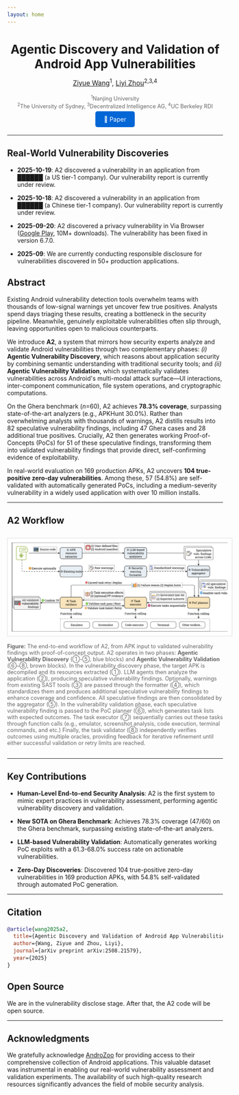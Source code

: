 ```yaml
---
layout: home
---
```


<div style="text-align: center; margin-bottom: 2em;">
  <h1 style="margin-bottom: 0.5em;">Agentic Discovery and Validation of Android App Vulnerabilities</h1>

  <p style="font-size: 1.1em; margin-bottom: 1em;">
    <a href="https://zyy0530.github.io/" target="_blank">Ziyue Wang</a><sup>1</sup>,
    <a href="https://lzhou1110.github.io/" target="_blank">Liyi Zhou</a><sup>2,3,4</sup>
  </p>

  <p style="font-size: 0.9em; color: #666; margin-bottom: 1em;">
    <sup>1</sup>Nanjing University<br>
    <sup>2</sup>The University of Sydney,
    <sup>3</sup>Decentralized Intelligence AG,
    <sup>4</sup>UC Berkeley RDI
  </p>

  <p style="margin-top: 1em;">
    <a href="https://arxiv.org/abs/2508.21579" target="_blank" style="padding: 10px 20px; background-color: #0366d6; color: white; text-decoration: none; border-radius: 5px; margin: 5px;">📄 Paper</a>
  </p>
</div>

---

## Real-World Vulnerability Discoveries

- **2025-10-19**: A2 discovered a vulnerability in an application from ██████ (a US tier-1 company). Our vulnerability report is currently under review.

- **2025-10-18**: A2 discovered a vulnerability in an application from ██████ (a Chinese tier-1 company). Our vulnerability report is currently under review.

- **2025-09-20**: A2 discovered a privacy vulnerability in Via Browser ([Google Play](https://play.google.com/store/apps/details?id=mark.via.gp), 10M+ downloads). The vulnerability has been fixed in version 6.7.0.

- **2025-09**: We are currently conducting responsible disclosure for vulnerabilities discovered in 50+ production applications.



## Abstract

Existing Android vulnerability detection tools overwhelm teams with thousands of low-signal warnings yet uncover few true positives. Analysts spend days triaging these results, creating a bottleneck in the security pipeline. Meanwhile, genuinely exploitable vulnerabilities often slip through, leaving opportunities open to malicious counterparts.

We introduce **A2**, a system that mirrors how security experts analyze and validate Android vulnerabilities through two complementary phases: *(i)* **Agentic Vulnerability Discovery**, which reasons about application security by combining semantic understanding with traditional security tools; and *(ii)* **Agentic Vulnerability Validation**, which systematically validates vulnerabilities across Android's multi-modal attack surface—UI interactions, inter-component communication, file system operations, and cryptographic computations.

On the Ghera benchmark (*n*=60), A2 achieves **78.3% coverage**, surpassing state-of-the-art analyzers (e.g., APKHunt 30.0%). Rather than overwhelming analysts with thousands of warnings, A2 distills results into 82 speculative vulnerability findings, including 47 Ghera cases and 28 additional true positives. Crucially, A2 then generates working Proof-of-Concepts (PoCs) for 51 of these speculative findings, transforming them into validated vulnerability findings that provide direct, self-confirming evidence of exploitability.

In real-world evaluation on 169 production APKs, A2 uncovers **104 true-positive zero-day vulnerabilities**. Among these, 57 (54.8%) are self-validated with automatically generated PoCs, including a medium-severity vulnerability in a widely used application with over 10 million installs.

---

## A2 Workflow

<div style="text-align: center; margin: 2em 0;">
  <img src="assets/images/workflow.png" alt="A2 System Workflow" style="max-width: 100%; height: auto; border: 1px solid #ddd; padding: 10px; background-color: white;">

  <p style="font-size: 0.9em; color: #666; margin-top: 1em; text-align: left;">
    <strong>Figure:</strong> The end-to-end workflow of A2, from APK input to validated vulnerability findings with proof-of-concept output. A2 operates in two phases: <strong>Agentic Vulnerability Discovery</strong> (①-⑤, blue blocks) and <strong>Agentic Vulnerability Validation</strong> (⑥–⑧, brown blocks). In the vulnerability discovery phase, the target APK is decompiled and its resources extracted (①). LLM agents then analyze the application (②), producing speculative vulnerability findings. Optionally, warnings from existing SAST tools (③) are passed through the formatter (④), which standardizes them and produces additional speculative vulnerability findings to enhance coverage and confidence. All speculative findings are then consolidated by the aggregator (⑤). In the vulnerability validation phase, each speculative vulnerability finding is passed to the PoC planner (⑥), which generates task lists with expected outcomes. The task executor (⑦) sequentially carries out these tasks through function calls (e.g., emulator, screenshot analysis, code execution, terminal commands, and etc.) Finally, the task validator (⑧) independently verifies outcomes using multiple oracles, providing feedback for iterative refinement until either successful validation or retry limits are reached.
  </p>
</div>

---

## Key Contributions

- **Human-Level End-to-end Security Analysis**: A2 is the first system to mimic expert practices in vulnerability assessment, performing agentic vulnerability discovery and validation.

- **New SOTA on Ghera Benchmark**: Achieves 78.3% coverage (47/60) on the Ghera benchmark, surpassing existing state-of-the-art analyzers.

- **LLM-based Vulnerability Validation**: Automatically generates working PoC exploits with a 61.3-68.0% success rate on actionable vulnerabilities.

- **Zero-Day Discoveries**: Discovered 104 true-positive zero-day vulnerabilities in 169 production APKs, with 54.8% self-validated through automated PoC generation.

---

## Citation

```bibtex
@article{wang2025a2,
  title={Agentic Discovery and Validation of Android App Vulnerabilities},
  author={Wang, Ziyue and Zhou, Liyi},
  journal={arXiv preprint arXiv:2508.21579},
  year={2025}
}
```


## Open Source

We are in the vulnerability disclose stage. After that, the A2 code will be open source.

---

## Acknowledgments

We gratefully acknowledge [AndroZoo](https://androzoo.uni.lu/) for providing access to their comprehensive collection of Android applications. This valuable dataset was instrumental in enabling our real-world vulnerability assessment and validation experiments. The availability of such high-quality research resources significantly advances the field of mobile security analysis.

